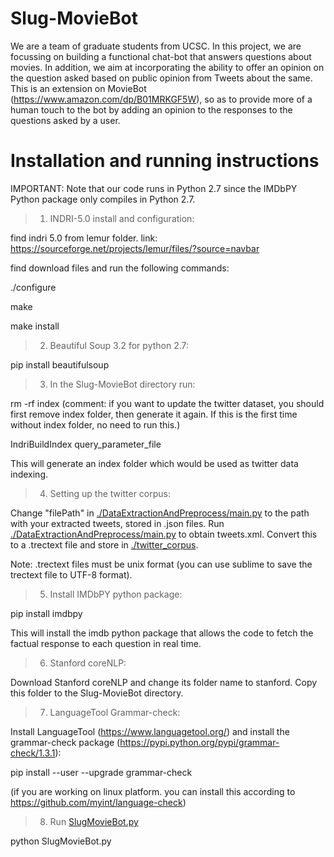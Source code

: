 # Slug-MovieBot
We are a team of graduate students from UCSC. In this project, we are focussing on building a functional chat-bot that answers questions about movies. In addition, we aim at incorporating the ability to offer an opinion on the question asked based on public opinion from Tweets about the same. This is an extension on MovieBot (https://www.amazon.com/dp/B01MRKGF5W), so as to provide more of a human touch to the bot by adding an opinion to the responses to the questions asked by a user.

# Installation and running instructions

IMPORTANT: Note that our code runs in Python 2.7 since the IMDbPY Python package only compiles in Python 2.7. 

>1. INDRI-5.0 install and configuration:

find indri 5.0 from lemur folder. link: https://sourceforge.net/projects/lemur/files/?source=navbar

find download files and run the following commands: 

./configure

make

make install

>2. Beautiful Soup 3.2 for python 2.7:

pip install beautifulsoup

>3. In the Slug-MovieBot directory run:

rm -rf index (comment: if you want to update the twitter dataset, you should first remove index folder, then generate it again. If this is the first time without index folder, no need to run this.)

IndriBuildIndex query_parameter_file

This will generate an index folder which would be used as twitter data indexing.

>4. Setting up the twitter corpus: 

Change "filePath" in [./DataExtractionAndPreprocess/main.py](./DataExtractionAndPreprocess/main.py) to the path with your extracted tweets, stored in .json files. Run [./DataExtractionAndPreprocess/main.py](./DataExtractionAndPreprocess/main.py) to obtain tweets.xml. Convert this to a .trectext file and store in [./twitter_corpus](./twitter_corpus).

Note: .trectext files must be unix format (you can use sublime to save the trectext file to UTF-8 format).

>5. Install IMDbPY python package:

pip install imdbpy

This will install the imdb python package that allows the code to fetch the factual response to each question in real time.

>6. Stanford coreNLP:

Download Stanford coreNLP and change its folder name to stanford. Copy this folder to the Slug-MovieBot directory.

>7. LanguageTool Grammar-check: 

Install LanguageTool (https://www.languagetool.org/) and install the grammar-check package (https://pypi.python.org/pypi/grammar-check/1.3.1):

pip install --user --upgrade grammar-check

(if you are working on linux platform. you can install this according to https://github.com/myint/language-check)

>8. Run [SlugMovieBot.py](SlugMovieBot.py)

python SlugMovieBot.py
